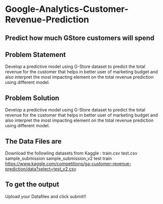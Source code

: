 # Google-Analytics-Customer-Revenue-Prediction
## Predict how much GStore customers will spend
## Problem Statement 
Develop a predictive model using G-Store dataset to predict the total revenue for the customer that helps in better user of marketing budget and also interpret the most impacting element on the total revenue prediction using different model.


## Problem Solution
Develop a predictive model using G-Store dataset to predict the total revenue for the customer that helps in better user of marketing budget and also interpret the most impacting element on the total revenue prediction using different model.

## The Data Files are
Download the followling datasets from Kaggle :
 train.csv 
 test.csv
 sample_submission
 sample_submission_v2
 test
 train
https://www.kaggle.com/competitions/ga-customer-revenue-prediction/data?select=test_v2.csv
 
## To get the output
Upload your Datafiles and click submit!!




